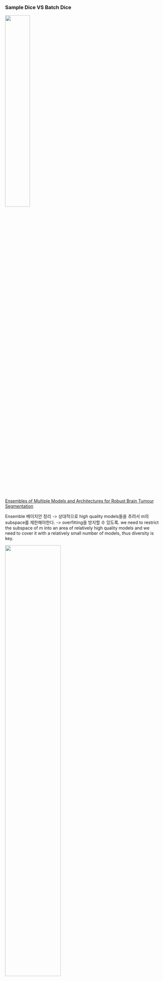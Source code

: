 ### Sample Dice VS Batch Dice
<img src="https://github.com/Hyeseong0317/CT_Segmentation/blob/main/images/bathdice.jpg" width="40%">

[Ensembles of Multiple Models and Architectures for Robust Brain Tumour Segmentation](https://arxiv.org/pdf/1711.01468.pdf)

Ensemble 베이지안 정리 -> 상대적으로 high quality models들을 추려서 m의 subspace를 제한해야한다. -> overfitting을 방지할 수 있도록.
we need to restrict the subspace of m into an area of relatively high quality models and we need to cover it with a relatively small number of models, thus diversity is key.

<img src="https://github.com/Hyeseong0317/CT_Segmentation/blob/main/images/ensemble.PNG" width="60%">
